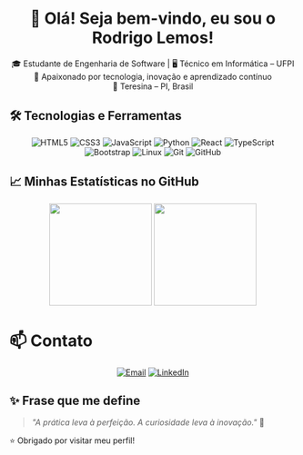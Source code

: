 <h1 align="center">👋 Olá! Seja bem-vindo, eu sou o Rodrigo Lemos!</h1>

<p align="center">
🎓 Estudante de Engenharia de Software | 🖥️ Técnico em Informática – UFPI <br>
🌱 Apaixonado por tecnologia, inovação e aprendizado contínuo <br>
📍 Teresina – PI, Brasil
</p>



## 🛠️ Tecnologias e Ferramentas

<div align="center">

![HTML5](https://img.shields.io/badge/HTML5-E34F26?style=for-the-badge&logo=html5&logoColor=fff)
![CSS3](https://img.shields.io/badge/CSS3-1572B6?style=for-the-badge&logo=css3&logoColor=fff)
![JavaScript](https://img.shields.io/badge/JavaScript-F7DF1E?style=for-the-badge&logo=javascript&logoColor=000)
![Python](https://img.shields.io/badge/Python-3776AB?style=for-the-badge&logo=python&logoColor=fff)
![React](https://img.shields.io/badge/React-20232A?style=for-the-badge&logo=react&logoColor=61DAFB)
![TypeScript](https://img.shields.io/badge/TypeScript-3178C6?style=for-the-badge&logo=typescript&logoColor=fff)
![Bootstrap](https://img.shields.io/badge/Bootstrap-7952B3?style=for-the-badge&logo=bootstrap&logoColor=fff)
![Linux](https://img.shields.io/badge/Linux-DarkGreen?style=for-the-badge&logo=linux&logoColor=fff)
![Git](https://img.shields.io/badge/Git-F05032?style=for-the-badge&logo=git&logoColor=fff)
![GitHub](https://img.shields.io/badge/GitHub-000?style=for-the-badge&logo=github&logoColor=fff)


</div>



</div>



## 📈 Minhas Estatísticas no GitHub

<div align="center">

<img height="180em" src="https://github-readme-stats.vercel.app/api?username=Rodriglems&show_icons=true&theme=radical&hide=prs"/>
<img height="180em" src="https://github-readme-stats.vercel.app/api/top-langs/?username=Rodriglems&layout=compact&theme=radical"/>

</div>



# 📫 Contato

<div align="center">

[![Email](https://img.shields.io/badge/E--mail-D14836?style=for-the-badge&logo=gmail&logoColor=fff)](mailto:rcamilodelemos@gmail.com)
[![LinkedIn](https://img.shields.io/badge/LinkedIn-0A66C2?style=for-the-badge&logo=linkedin&logoColor=fff)](https://linkedin.com/in/rodriglems)

</div>



## ✨ Frase que me define

> _"A prática leva à perfeição. A curiosidade leva à inovação."_ 🚀


⭐ Obrigado por visitar meu perfil!
